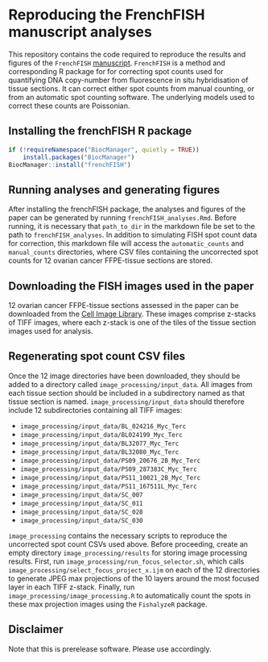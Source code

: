 Reproducing the FrenchFISH manuscript analyses
=====
This repository contains the code required to reproduce the results and figures of the `FrenchFISH` [manuscript](https://doi.org/10.1101/487926).
`FrenchFISH` is a method and corresponding R package for for correcting spot counts used for quantifying DNA copy-number from fluorescence in situ hybridisation of tissue sections. It can correct either spot counts from manual counting, or from an automatic spot counting software. The underlying models used to correct these counts are Poissonian.

Installing the frenchFISH R package
----
```r
if (!requireNamespace("BiocManager", quietly = TRUE))
    install.packages("BiocManager")
BiocManager::install("frenchFISH")
```

Running analyses and generating figures
----
After installing the frenchFISH package, the analyses and figures of the paper can be generated by running `frenchFISH_analyses.Rmd`. Before running, it is necessary that `path_to_dir` in the markdown file be set to the path to `frenchFISH_analyses`.
In addition to simulating FISH spot count data for correction, this markdown file will access the `automatic_counts` and `manual_counts` directories, where CSV files containing the uncorrected spot counts for 12 ovarian cancer FFPE-tissue sections are stored.

Downloading the FISH images used in the paper
----
12 ovarian cancer FFPE-tissue sections assessed in the paper can be downloaded from the [Cell Image Library](https://doi.org/10.7295/W9P20452). These images comprise z-stacks of TIFF images, where each z-stack is one of the tiles of the tissue section images used for analysis.

Regenerating spot count CSV files
----
Once the 12 image directories have been downloaded, they should be added to a directory called `image_processing/input_data`. All images from each tissue section should be included in a subdirectory named as that tissue section is named. `image_processing/input_data` should therefore include 12 subdirectories containing all TIFF images:

* `image_processing/input_data/BL_024216_Myc_Terc`
* `image_processing/input_data/BL024199_Myc_Terc`
* `image_processing/input_data/BL32077_Myc_Terc`
* `image_processing/input_data/BL32080_Myc_Terc`
* `image_processing/input_data/PS09_20676_2B_Myc_Terc`
* `image_processing/input_data/PS09_287383C_Myc_Terc`
* `image_processing/input_data/PS11_10021_2B_Myc_Terc`
* `image_processing/input_data/PS11_167511L_Myc_Terc`
* `image_processing/input_data/SC_007`
* `image_processing/input_data/SC_011`
* `image_processing/input_data/SC_028`
* `image_processing/input_data/SC_030`

 `image_processing` contains the necessary scripts to reproduce the uncorrected spot count CSVs used above. Before proceeding, create an empty directory `image_processing/results` for storing image processing results.
First, run `image_processing/run_focus_selector.sh`, which calls `image_processing/select_focus_project_x.ijm` on each of the 12 directories to generate JPEG max projections of the 10 layers around the most focused layer in each TIFF z-stack.
Finally, run `image_processing/image_processing.R` to automatically count the spots in these max projection images using the `FishalyzeR` package.

Disclaimer
----
Note that this is prerelease software. Please use accordingly.

